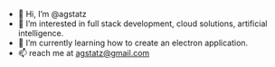- 👋 Hi, I’m @agstatz
- 👀 I’m interested in full stack development, cloud solutions, artificial intelligence.
- 🌱 I’m currently learning how to create an electron application.
- 📫 reach me at agstatz@gmail.com

<!---
agstatz/agstatz is a ✨ special ✨ repository because its `README.md` (this file) appears on your GitHub profile.
You can click the Preview link to take a look at your changes.
--->
